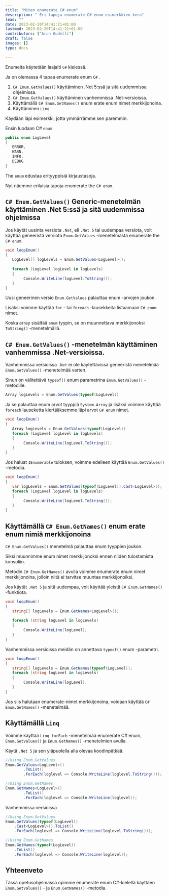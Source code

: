 ```yaml
---
title: "Miten enumerate C# enum"
description: " Eri tapoja enumerate C# enum esimerkkien kera"
lead: ""
date: 2023-02-20T14:41:21+01:00
lastmod: 2023-02-20T14:41:21+01:00
contributors: ["Arun Gudelli"]
draft: false
images: []
type: docs

---
```


Enumeita käytetään laajalti `C#` kielessä. 

Ja on olemassa 4 tapaa enumerate enum `C#` . 

1. `C# Enum.GetValues()` käyttäminen .Net 5:ssä ja sitä uudemmissa ohjelmissa.
2. `C# Enum.GetValues()` käyttäminen vanhemmissa .Net-versioissa.
3. Käyttämällä `C# Enum.GetNames()` enum erate enum nimet merkkijonoina.
4. Käyttäminen `Linq`

Käydään läpi esimerkki, jotta ymmärrämme sen paremmin. 

Ensin luodaan C# `enum`

```csharp
public enum LogLevel
{
   ERROR, 
   WARN, 
   INFO, 
   DEBUG
}
```

The `enum` edustaa erityyppisiä kirjaustasoja.

Nyt näemme erilaisia tapoja enumerate the `C# enum`.

## `C# Enum.GetValues()` Generic-menetelmän käyttäminen .Net 5:ssä ja sitä uudemmissa ohjelmissa

Jos käytät uusinta versiota `.Net`, eli `.Net 5` tai uudempaa versiota, voit käyttää geneeristä versiota `Enum.GetValues` -menetelmästä enumerate the `C# enum`.

```csharp
void loopEnum()
{
   LogLevel[] logLevels = Enum.GetValues<LogLevel>();
   
   foreach (LogLevel logLevel in logLevels)
   {
        Console.WriteLine(logLevel.ToString());
   }
}
```

Uusi geneerinen versio `Enum.GetValues` palauttaa enum -arvojen joukon. 

Lisäksi voimme käyttää `for` - tai `foreach` -lausekkeita listaamaan `C# enum` nimet. 

Koska array sisältää `enum` tyypin, se on muunnettava merkkijonoksi `ToString()` -menetelmällä.

## `C# Enum.GetValues()` -menetelmän käyttäminen vanhemmissa .Net-versioissa.

Vanhemmissa versioissa `.Net` ei ole käytettävissä geneeristä menetelmää `Enum.GetValues()` -menetelmää varten. 

Sinun on välitettävä `typeof()` enum parametrina `Enum.GetValues()` -metodille. 

```csharp
Array logLevels = Enum.GetValues(typeof(LogLevel))
```
Ja se palauttaa enum arvot tyyppiä `System.Array` ja lisäksi voimme käyttää `foreach` lauseketta kiertääksemme läpi arvot `C# enum` nimet.

```csharp
void loopEnum()
{
   Array logLevels = Enum.GetValues(typeof(LogLevel))
   foreach (LogLevel logLevel in logLevels)
   {
        Console.WriteLine(logLevel.ToString());
   }
}
```

Jos haluat `IEnumerable` tuloksen, voimme edelleen käyttää `Enum.GetValues()` -metodia.

```csharp
void loopEnum()
{
   var logLevels = Enum.GetValues(typeof(LogLevel)).Cast<LogLevel>();
   foreach (LogLevel logLevel in logLevels)
   {
        Console.WriteLine(logLevel.ToString());
   }
}
```

## Käyttämällä `C# Enum.GetNames()` enum erate enum nimiä merkkijonoina 

`C# Enum.GetValues()` menetelmä palauttaa enum tyyppien joukon. 

Siksi muunnimme enum nimet merkkijonoksi ennen niiden tulostamista konsoliin.

Metodin `C# Enum.GetNames()` avulla voimme enumerate enum nimet merkkijonoina, jolloin niitä ei tarvitse muuntaa merkkijonoiksi.

Jos käytät `.Net 5` ja sitä uudempaa, voit käyttää yleistä `C# Enum.GetNames()` -funktiota.

```csharp
void loopEnum()
{
   string[] logLevels = Enum.GetNames<LogLevel>();
   
   foreach (string logLevel in logLevels)
   {
        Console.WriteLine(logLevel);
   }
}
```

Vanhemmissa versioissa meidän on annettava `typeof()` enum -parametri.

```csharp
void loopEnum()
{
   string[] logLevels = Enum.GetNames(typeof(LogLevel));
   foreach (string logLevel in logLevels)
   {
        Console.WriteLine(logLevel);
   }
}
```

Jos siis halutaan enumerate-nimet merkkijonoina, voidaan käyttää `C# Enum.GetNames()` -menetelmää.

## Käyttämällä `Linq`

Voimme käyttää `Linq forEach` -menetelmää enumerate C# enum, `Enum.GetValues()` ja `Enum.GetNames()` -menetelmien avulla.

Käytä `.Net 5` ja sen yläpuolella alla olevaa koodinpätkää.

```csharp
//Using Enum.GetValues
Enum.GetValues<LogLevel>()
        .ToList()
        .ForEach(loglevel => Console.WriteLine(loglevel.ToString()));

//Using Enum.GetNames
Enum.GetNames<LogLevel>()
        .ToList()
        .ForEach(loglevel => Console.WriteLine(loglevel));        
```

Vanhemmissa versioissa

```csharp
//Using Enum.GetValues
Enum.GetValues(typeof(LogLevel))
    .Cast<LogLevel>().ToList()
    .ForEach(loglevel => Console.WriteLine(loglevel.ToString()));

//Using Enum.GetNames
Enum.GetNames(typeof(LogLevel))
    .ToList()
    .ForEach(loglevel => Console.WriteLine(loglevel));    
```

## Yhteenveto

Tässä opetusohjelmassa opimme enumerate enum C#-kielellä käyttäen `Enum.GetValues()` - ja `Enum.GetNames()` -metodia.










